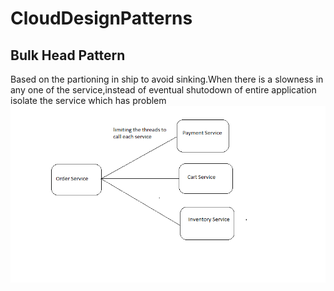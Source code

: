 # CloudDesignPatterns
## Bulk Head Pattern
Based on the partioning in ship to avoid sinking.When there is a slowness in any one of the service,instead of eventual shutodown of entire application isolate the service which has problem
![alt text](https://github.com/Arokia-Bhavya/CloudDesignPatterns/blob/main/bulkhead.png)
